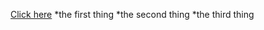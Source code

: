 [Click here](https://github.com/Sviatoslav-hash)
*the first thing
*the second thing
*the third thing
